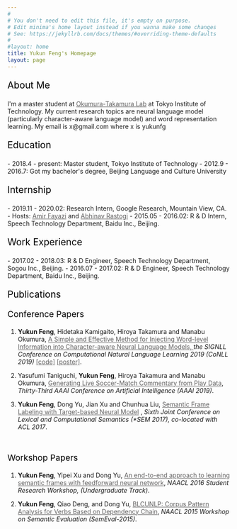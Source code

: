 ```yaml
---
#
# You don't need to edit this file, it's empty on purpose.
# Edit minima's home layout instead if you wanna make some changes
# See: https://jekyllrb.com/docs/themes/#overriding-theme-defaults
#
#layout: home
title: Yukun Feng's Homepage
layout: page
---
```


<style>
    #link { color: #616060; } /* CSS link color */
.underline
{
    color:inherit;
    border-bottom: solid 1px #E6E6E6;
}
</style>


<p style="color:black;font-size:21px;font-weight:Semibold">About Me</p>
I'm a master student at  <a id="link" class="underline" href="http://lr-www.pi.titech.ac.jp/wp/">Okumura-Takamura Lab</a> at
Tokyo Institute of Technology.  My current research topics are neural language model (particularly
character-aware language model) and word
representation learning. My email is x@gmail.com  where x is yukunfg

<br>
<p style="color:black;font-size:21px;font-weight:Semibold">Education</p>
- 2018.4 - present: Master student, Tokyo Institute of Technology
- 2012.9 - 2016.7: Got my bachelor's degree, Beijing Language and Culture University

<br>

<p style="color:black;font-size:21px;font-weight:Semibold">Internship</p>
- 2019.11 - 2020.02: Research Intern, Google Research, Mountain View, CA.
    - Hosts: <a id="link" class="underline" href="https://www.linkedin.com/in/amir-fayazi-aba57831/">Amir Fayazi</a> and <a id="link" class="underline" href="https://www.linkedin.com/in/abhinav-rastogi-0a466934/">Abhinav Rastogi</a>
- 2015.05 - 2016.02: R & D Intern, Speech Technology Department, Baidu Inc., Beijing.
<br>

<p style="color:black;font-size:21px;font-weight:Semibold">Work Experience</p>
- 2017.02 - 2018.03: R & D Engineer, Speech Technology Department, Sogou Inc., Beijing.
- 2016.07 - 2017.02: R & D Engineer, Speech Technology Department, Baidu Inc., Beijing.

<br>

<p style="color:black;font-size:21px;font-weight:Semibold">Publications</p>

<p style="color:black;font-size:19px;font-weight:Semibold">Conference Papers</p>

1. **Yukun Feng**, Hidetaka Kamigaito, Hiroya Takamura and Manabu Okumura, 
<a id="link" class="underline" href="https://www.aclweb.org/anthology/K19-1086.pdf"> A Simple and
Effective Method for Injecting Word-level Information into Character-aware Neural Language Models,
</a> *the SIGNLL Conference on Computational Natural Language Learning 2019 (CoNLL 2019)* <a
   id="link"
   class="underline" href="https://github.com/yukunfeng/char_word_lm">[code]</a> <a id="link"
   class="underline"
   href="https://drive.google.com/open?id=1-cyCAFCp_5Qownhe53YbvnUZ7MdJ1Vs6">[poster]</a>.

1. Yasufumi Taniguchi, **Yukun Feng**, Hiroya Takamura and Manabu Okumura, <a id="link"
   class="underline" href="https://www.aaai.org/ojs/index.php/AAAI/article/view/4691">Generating
   Live Soccer-Match Commentary from Play Data</a>,
   *Thirty-Third AAAI Conference on Artificial Intelligence (AAAI 2019)*.


   <a id="link" class="underline" href=""></a>
1. **Yukun Feng**, Dong Yu, Jian Xu and Chunhua Liu, <a id="link" class="underline"
   href="https://www.aclweb.org/anthology/S17-1010">Semantic Frame Labeling with Target-based
   Neural Model</a> , *Sixth Joint Conference on Lexical and Computational Semantics (\*SEM 2017),
   co-located with ACL 2017*.
<br>
<p style="color:black;font-size:19px;font-weight:Semibold">Workshop Papers</p>

1. **Yukun Feng**, Yipei Xu and Dong Yu, 
   <a id="link" class="underline" href="https://www.aclweb.org/anthology/N/N16/N16-2001.pdf"> An
   end-to-end approach to learning semantic frames with feedforward neural network</a>, *NAACL 2016
   Student Research Workshop, (Undergraduate Track)*.

1. **Yukun Feng**, Qiao Deng, and Dong Yu, <a id="link" class="underline"
   href="https://aclweb.org/anthology/S/S15/S15-2054.pdf"> BLCUNLP: Corpus Pattern Analysis for
   Verbs Based on Dependency Chain</a>, *NAACL 2015 Workshop on Semantic Evaluation
   (SemEval-2015)*.

